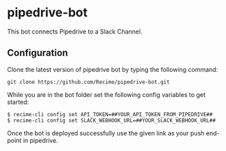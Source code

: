 # pipedrive-bot
This bot connects Pipedrive to a Slack Channel.

## Configuration

Clone the latest version of pipedrive bot by typing the following command:

```
git clone https://github.com/Recime/pipedrive-bot.git
```

While you are in the bot folder set the following config variables to get started:

```
$ recime-cli config set API_TOKEN=##YOUR_API_TOKEN_FROM_PIPEDRIVE##
$ recime-cli config set SLACK_WEBHOOK_URL=##YOUR_SLACK_WEBHOOK_URL##

```

Once the bot is deployed successfully use the given link as your push end-point in pipedrive.
